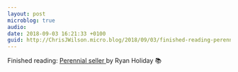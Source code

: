 ```yaml
---
layout: post
microblog: true
audio: 
date: 2018-09-03 16:21:33 +0100
guid: http://ChrisJWilson.micro.blog/2018/09/03/finished-reading-perennial.html
---
```

Finished reading: [Perennial seller ](https://micro.blog/books/9780143109013) by Ryan Holiday 📚
